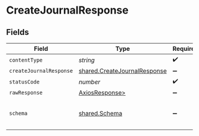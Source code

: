 # CreateJournalResponse


## Fields

| Field                                                                        | Type                                                                         | Required                                                                     | Description                                                                  |
| ---------------------------------------------------------------------------- | ---------------------------------------------------------------------------- | ---------------------------------------------------------------------------- | ---------------------------------------------------------------------------- |
| `contentType`                                                                | *string*                                                                     | :heavy_check_mark:                                                           | N/A                                                                          |
| `createJournalResponse`                                                      | [shared.CreateJournalResponse](../../models/shared/createjournalresponse.md) | :heavy_minus_sign:                                                           | Success                                                                      |
| `statusCode`                                                                 | *number*                                                                     | :heavy_check_mark:                                                           | N/A                                                                          |
| `rawResponse`                                                                | [AxiosResponse>](https://axios-http.com/docs/res_schema)                     | :heavy_minus_sign:                                                           | N/A                                                                          |
| `schema`                                                                     | [shared.Schema](../../models/shared/schema.md)                               | :heavy_minus_sign:                                                           | The request made is not valid.                                               |